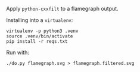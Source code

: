 Apply `python-cxxfilt` to a flamegraph output.

Installing into a `virtualenv`:

```
virtualenv -p python3 .venv
source .venv/bin/activate
pip install -r reqs.txt
```

Run with:

```
./do.py flamegraph.svg > flamegraph.filtered.svg
```
